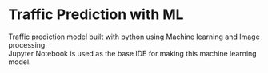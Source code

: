 # Traffic Prediction with ML
Traffic prediction model built with python using Machine learning and Image processing.<br>
Jupyter Notebook is used as the base IDE for making this machine learning model.
